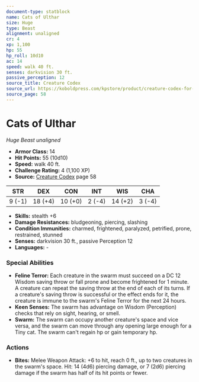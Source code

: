 ```yaml
---
document-type: statblock
name: Cats of Ulthar
size: Huge
type: Beast
alignment: unaligned
cr: 4
xp: 1,100
hp: 55
hp_roll: 10d10
ac: 14
speed: walk 40 ft.
senses: darkvision 30 ft. 
passive_perception: 12
source_title: Creature Codex
source_url: https://koboldpress.com/kpstore/product/creature-codex-for-5th-edition-dnd
source_page: 58
---
```


# Cats of Ulthar

*Huge* *Beast* *unaligned*

- **Armor Class:** 14
- **Hit Points:** 55 (10d10)
- **Speed:** walk 40 ft.
- **Challenge Rating:** 4 (1,100 XP)
- **Source:** [Creature Codex](https://koboldpress.com/kpstore/product/creature-codex-for-5th-edition-dnd) page 58

| STR | DEX | CON | INT | WIS | CHA |
| --- | --- | --- | --- | --- | --- |
| 9 (-1) | 18 (+4) | 10 (+0) | 2 (-4) | 14 (+2) | 3 (-4) |

- **Skills:** stealth +6
- **Damage Resistances:** bludgeoning, piercing, slashing
- **Condition Immunities:** charmed, frightened, paralyzed, petrified, prone, restrained, stunned
- **Senses:** darkvision 30 ft., passive Perception 12
- **Languages:** -

### Special Abilities

- **Feline Terror:** Each creature in the swarm must succeed on a DC 12 Wisdom saving throw or fall prone and become frightened for 1 minute. A creature can repeat the saving throw at the end of each of its turns. If a creature's saving throw is successful or the effect ends for it, the creature is immune to the swarm's Feline Terror for the next 24 hours.
- **Keen Senses:** The swarm has advantage on Wisdom (Perception) checks that rely on sight, hearing, or smell.
- **Swarm:** The swarm can occupy another creature's space and vice versa, and the swarm can move through any opening large enough for a Tiny cat. The swarm can't regain hp or gain temporary hp.

### Actions

- **Bites:** Melee Weapon Attack: +6 to hit, reach 0 ft., up to two creatures in the swarm's space. Hit: 14 (4d6) piercing damage, or 7 (2d6) piercing damage if the swarm has half of its hit points or fewer.
